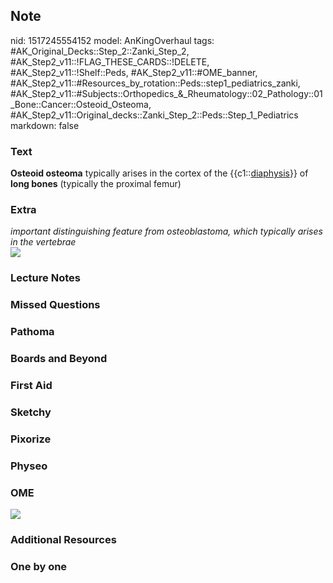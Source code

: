 ## Note
nid: 1517245554152
model: AnKingOverhaul
tags: #AK_Original_Decks::Step_2::Zanki_Step_2, #AK_Step2_v11::!FLAG_THESE_CARDS::!DELETE, #AK_Step2_v11::!Shelf::Peds, #AK_Step2_v11::#OME_banner, #AK_Step2_v11::#Resources_by_rotation::Peds::step1_pediatrics_zanki, #AK_Step2_v11::#Subjects::Orthopedics_&_Rheumatology::02_Pathology::01_Bone::Cancer::Osteoid_Osteoma, #AK_Step2_v11::Original_decks::Zanki_Step_2::Peds::Step_1_Pediatrics
markdown: false

### Text
<b>Osteoid osteoma</b> typically arises in the cortex of the
{{c1::<u>diaphysis</u>}} of <b>long bones</b> (typically the
proximal femur)

### Extra
<div>
  <i>important distinguishing feature from osteoblastoma, which
  typically arises in the vertebrae</i>
</div>
<div><img src="paste-167495134609759.jpg"></div>

### Lecture Notes


### Missed Questions


### Pathoma


### Boards and Beyond


### First Aid


### Sketchy


### Pixorize


### Physeo


### OME
<div class="ome-widget">
  <a href="https://onlinemeded.org?ref=anki"><img src=
  "_OME_AnkiFlashcards_General_3.png"></a>
</div>

### Additional Resources


### One by one

